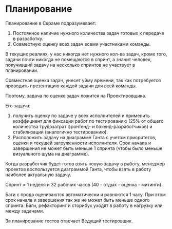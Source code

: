# Планирование

Планирование в Скраме подразумевает:
1. Постоянное наличие нужного количества задач готовых к передаче в разработку.
2. Совместную оценку всех задач всеми участниками команды.

В текущих реалиях, у нас никогда нет нужного кол-ва задач, кроме того, задачи почти никогда не помещаются в спринт, а значит человек, получивший задачу на несколько спринтов не участвует в планировании.

Совместная оценка задач, унесет уйму времени, так как потребуется проводить презентацию каждой задачи для всей команды.

Поэтому, задача по оценке задач ложится на Проектировщика. 

Его задача:
1. получить оценку по задаче у всех исполнителей и применить коэффициент для фиксации работ по тестированию (25% от общего количества трудозатрат фронтенд- и бэкенд-разработчиков) и стабилизации (аналогично тестированию).
2. Расположить задачу на диаграмме Ганта с учетом приоритетов, оценки и текущей загруженности исполнителя. Срок начала и завершения не может быть меньше 1 спринта (чтобы было меньше визуального шума на диаграмме). 

Когда разработчик будет готов взять новую задачу в работу, менеджер проектов воспользуется диаграммой Ганта, чтобы взять в работу наиболее актуальную задачу.

Спринт = 1 неделя и 32 рабочих часов (40 - отдых - оценка - митинги).

Баги с прода оцениваются автоматически и равняются 1 часу. При этом срок начала и завершения так же не может быть меньше одного спринта. Баги, рефакторинг и сторибук уходят в работу в нагрузку или между задачами.

За планирование тестов отвечает Ведущий тестировщик.